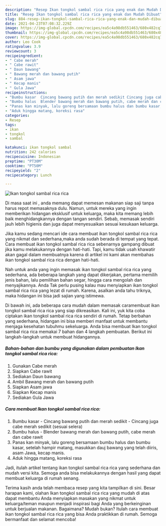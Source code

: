```yaml
---
description: "Resep Ikan tongkol sambal rica rica yang enak dan Mudah Dibuat"
title: "Resep Ikan tongkol sambal rica rica yang enak dan Mudah Dibuat"
slug: 884-resep-ikan-tongkol-sambal-rica-rica-yang-enak-dan-mudah-dibuat
date: 2021-04-23T07:08:32.229Z
image: https://img-global.cpcdn.com/recipes/ea5c4a98db551463/680x482cq70/ikan-tongkol-sambal-rica-rica-foto-resep-utama.jpg
thumbnail: https://img-global.cpcdn.com/recipes/ea5c4a98db551463/680x482cq70/ikan-tongkol-sambal-rica-rica-foto-resep-utama.jpg
cover: https://img-global.cpcdn.com/recipes/ea5c4a98db551463/680x482cq70/ikan-tongkol-sambal-rica-rica-foto-resep-utama.jpg
author: Leo Cook
ratingvalue: 3.9
reviewcount: 3
recipeingredient:
- " Cabe merah"
- " Cabe rawit"
- " Daun bawang"
- " Bawang merah dan bawang putih"
- " Asam jawa"
- " Kecap manis"
- " Gula Jawa"
recipeinstructions:
- "Bumbu kasar  Cincang bawang putih dan merah sedikit Cincang juga cabe merah sedikit (sesuai selera)"
- "Bumbu halus  Blender bawang merah dan bawang putih, cabe merah dan cabe rawit"
- "Panas kan minyak, lalu goreng bersamaan bumbu halus dan bumbu kasar, setelah hampir matang, masukkan dauj bawang yang telah diiris, asam Jawa, kecap manis."
- "Aduk hingga matang, koreksi rasa"
categories:
- Resep
tags:
- ikan
- tongkol
- sambal

katakunci: ikan tongkol sambal 
nutrition: 242 calories
recipecuisine: Indonesian
preptime: "PT30M"
cooktime: "PT50M"
recipeyield: "2"
recipecategory: Lunch

---
```



![Ikan tongkol sambal rica rica](https://img-global.cpcdn.com/recipes/ea5c4a98db551463/680x482cq70/ikan-tongkol-sambal-rica-rica-foto-resep-utama.jpg)

Di masa  saat ini , anda memang dapat memesan makanan siap saji tanpa harus repot memasaknya dulu. Namun, untuk mereka yang ingin memberikan hidangan eksklusif untuk keluarga, maka kita memang lebih baik menghidangkannya dengan tangan sendiri. Sebab, memasak sendiri jauh lebih higienis dan juga dapat menyesuaikan sesuai kesukaan keluarga.

Jika kamu sedang mencari ide cara membuat ikan tongkol sambal rica rica yang nikmat dan sederhana,maka anda sudah berada di tempat yang tepat. Cara membuat ikan tongkol sambal rica rica  sebenarnya gampang dibuat jika kamu melakukannya dengan hati-hati. Tapi, kamu tidak usah khawatir akan gagal dalam membuatnya 
karena di artikel ini kami akan membahas ikan tongkol sambal rica rica dengan hati-hati.  



Nah untuk anda yang ingin memasak ikan tongkol sambal rica rica yang sederhana, ada beberapa langkah yang dapat dikerjakan, pertama memilih jenis bahan, lalu pemilihan bahan segar, hingga cara mengolah dan menyajikannya. Anda Tak perlu pusing kalau mau menyiapkan ikan tongkol sambal rica rica yang lezat di rumah. Karena, asalkan anda  tahu triknya, maka hidangan ini bisa jadi sajian yang istimewa.

Di bawah ini, ada beberapa cara mudah dalam memasak caramembuat ikan tongkol sambal rica rica yang siap dikreasikan. Kali ini, yuk kita coba ciptakan ikan tongkol sambal rica rica sendiri di rumah. Tetap berbahan yang sederhana, hidangan ini bisa memberi manfaat untuk membantu menjaga kesehatan tubuhmu sekeluarga. Anda bisa membuat Ikan tongkol sambal rica rica memakai 7 bahan dan 4 langkah pembuatan. Berikut ini langkah-langkah untuk membuat hidangannya.

<!--inarticleads1-->

##### Bahan-bahan dan bumbu yang digunakan dalam pembuatan Ikan tongkol sambal rica rica:

1. Gunakan  Cabe merah
1. Siapkan  Cabe rawit
1. Sediakan  Daun bawang
1. Ambil  Bawang merah dan bawang putih
1. Siapkan  Asam jawa
1. Siapkan  Kecap manis
1. Sediakan  Gula Jawa




<!--inarticleads2-->

##### Cara membuat Ikan tongkol sambal rica rica:

1. Bumbu kasar  - Cincang bawang putih dan merah sedikit - Cincang juga cabe merah sedikit (sesuai selera)
1. Bumbu halus  - Blender bawang merah dan bawang putih, cabe merah dan cabe rawit
1. Panas kan minyak, lalu goreng bersamaan bumbu halus dan bumbu kasar, setelah hampir matang, masukkan dauj bawang yang telah diiris, asam Jawa, kecap manis.
1. Aduk hingga matang, koreksi rasa




Jadi, itulah artikel tentang  ikan tongkol sambal rica rica  yang sederhana dan mudah versi kita. Semoga anda bisa melakukannya dengan hasil yang dapat membuat keluarga di rumah senang. 

Terima kasih anda telah membaca resep yang kita tampilkan di sini. Besar harapan kami, olahan  Ikan tongkol sambal rica rica yang mudah di atas dapat membantu Anda menyiapkan masakan yang nikmat untuk keluarga/teman maupun menjadi inspirasi bagi Anda yang berkeinginan untuk berjualan makanan. Bagaimana? Mudah bukan? Itulah cara membuat ikan tongkol sambal rica rica yang bisa Anda praktikkan di rumah. Semoga bermanfaat dan selamat mencoba!

